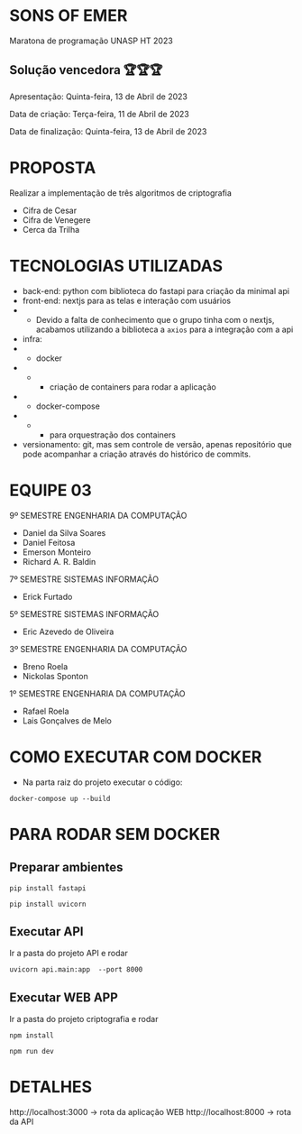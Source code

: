 # SONS OF EMER

Maratona de programação UNASP HT 2023


Solução vencedora 🏆🏆🏆
---

Apresentação: Quinta-feira, 13 de Abril de 2023

Data de criação: Terça-feira, 11 de Abril de 2023

Data de finalização: Quinta-feira, 13 de Abril de 2023

# PROPOSTA

Realizar a implementação de três algoritmos de criptografia

- Cifra de Cesar
- Cifra de Venegere
- Cerca da Trilha

# TECNOLOGIAS UTILIZADAS
- back-end: python com biblioteca do fastapi para criação da minimal api
- front-end: nextjs para as telas e interação com usuários
- - Devido a falta de conhecimento que o grupo tinha com o nextjs, acabamos utilizando a biblioteca a `axios` para a integração com a api
- infra: 
- - docker
- - - criação de containers para rodar a aplicação
- - docker-compose
- - - para orquestração dos containers
- versionamento: git, mas sem controle de versão, apenas repositório que pode acompanhar a criação através do histórico de commits.

# EQUIPE 03

9º SEMESTRE ENGENHARIA DA COMPUTAÇÃO

- Daniel da Silva Soares
- Daniel Feitosa
- Emerson Monteiro
- Richard A. R. Baldin

7º SEMESTRE SISTEMAS INFORMAÇÃO

- Erick Furtado

5º SEMESTRE SISTEMAS INFORMAÇÃO

- Eric Azevedo de Oliveira

3º SEMESTRE ENGENHARIA DA COMPUTAÇÃO

- Breno Roela
- Nickolas Sponton

1º SEMESTRE ENGENHARIA DA COMPUTAÇÃO

- Rafael Roela
- Lais Gonçalves de Melo

# COMO EXECUTAR COM DOCKER

- Na parta raiz do projeto executar o código:

```
docker-compose up --build
```

# PARA RODAR SEM DOCKER

## Preparar ambientes

```
pip install fastapi
```
```
pip install uvicorn
```

## Executar API

Ir a pasta do projeto API e rodar

```
uvicorn api.main:app  --port 8000
```

## Executar WEB APP

Ir a pasta do projeto criptografia e rodar
```
npm install
```
```
npm run dev
```

# DETALHES

http://localhost:3000 -> rota da aplicação WEB
http://localhost:8000 -> rota da API

